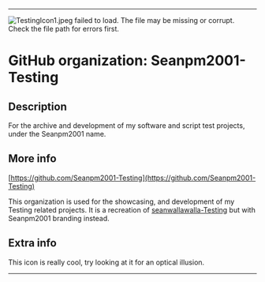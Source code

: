 
***

![TestingIcon1.jpeg failed to load. The file may be missing or corrupt. Check the file path for errors first.](/AdditionalInfo/1/Seanpm2001-Testing/TestingIcon1.jpeg)

# GitHub organization: Seanpm2001-Testing

## Description

For the archive and development of my software and script test projects, under the Seanpm2001 name.

## More info

[https://github.com/Seanpm2001-Testing](https://github.com/Seanpm2001-Testing)

This organization is used for the showcasing, and development of my Testing related projects. It is a recreation of [seanwallawalla-Testing](/AdditionalInfo/1/seanwallawalla-testing/) but with Seanpm2001 branding instead.

## Extra info

This icon is really cool, try looking at it for an optical illusion.

***
